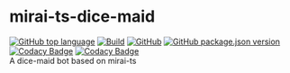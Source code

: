 # mirai-ts-dice-maid
[![GitHub top language](https://img.shields.io/github/languages/top/Samarium150/mirai-ts-dice-maid)](https://www.typescriptlang.org/)
[![Build](https://github.com/Samarium150/mirai-ts-dice-maid/actions/workflows/main.yml/badge.svg?branch=main)](https://github.com/Samarium150/mirai-ts-dice-maid/actions/workflows/main.yml)
[![GitHub](https://img.shields.io/github/license/Samarium150/mirai-ts-dice-maid)](LICENSE)
[![GitHub package.json version](https://img.shields.io/github/package-json/v/Samarium150/mirai-ts-dice-maid)](package.json)
[![Codacy Badge](https://app.codacy.com/project/badge/Grade/78beb49603ca43ab929eb369c3522166)](https://www.codacy.com/gh/Samarium150/mirai-ts-dice-maid/dashboard?utm_source=github.com&amp;utm_medium=referral&amp;utm_content=Samarium150/mirai-ts-dice-maid&amp;utm_campaign=Badge_Grade)
[![Codacy Badge](https://img.shields.io/codacy/coverage/78beb49603ca43ab929eb369c3522166)](https://www.codacy.com/gh/Samarium150/mirai-ts-dice-maid/dashboard?utm_source=github.com&utm_medium=referral&utm_content=Samarium150/mirai-ts-dice-maid&utm_campaign=Badge_Coverage)
<br>
A dice-maid bot based on mirai-ts
